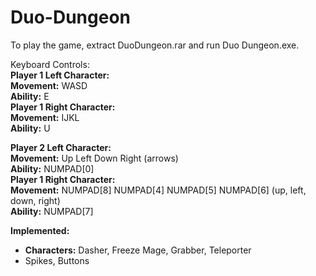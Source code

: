 # Duo-Dungeon

To play the game, extract DuoDungeon.rar and run Duo Dungeon.exe.

Keyboard Controls:<br>
<b>Player 1 Left Character:</b><br>
<b>Movement:</b> WASD<br>
<b>Ability:</b> E<br>
<b>Player 1 Right Character:</b><br>
<b>Movement:</b> IJKL<br>
<b>Ability:</b> U<br>

<b>Player 2 Left Character:</b><br>
<b>Movement:</b> Up Left Down Right (arrows)<br>
<b>Ability:</b> NUMPAD[0]<br>
<b>Player 1 Right Character:</b><br>
<b>Movement:</b> NUMPAD[8] NUMPAD[4] NUMPAD[5] NUMPAD[6] (up, left, down, right)<br>
<b>Ability:</b> NUMPAD[7]<br>


<b>Implemented:</b><br>
- <b>Characters:</b> Dasher, Freeze Mage, Grabber, Teleporter<br>
- Spikes, Buttons
